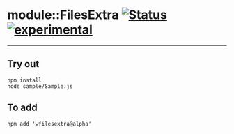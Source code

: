 
# module::FilesExtra  [![Status](https://github.com/Wandalen/wFilesExtra/workflows/Test/badge.svg)](https://github.com/Wandalen/wFilesExtra/actions?query=workflow%3ATest) [![experimental](https://img.shields.io/badge/stability-experimental-orange.svg)](https://github.com/emersion/stability-badges#experimental)

___

## Try out
```
npm install
node sample/Sample.js
```

## To add
```
npm add 'wfilesextra@alpha'
```

